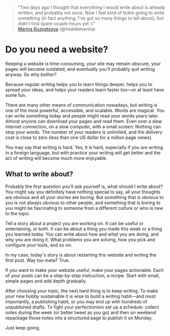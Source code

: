 > "Two days ago I thought that everything I would write about is
already written, and probably not once. Now I feel kind of tickle
going to write something (in fact anything, I've got so many things
to tell about), but didn't find spare couple hours yet :)"<br>
[Marina Kuznetsova](https://twitter.com/healdementia/status/987440001142095873 "21 Apr 2018")
(@healdementia)

# Do you need a&nbsp;website?

Keeping a website is time-consuming, your site may remain obscure,
your pages will become outdated, and eventually you'll probably
quit writing anyway. So why bother?

Because regular writing helps you to learn things deeper, helps you
to spread your ideas, and helps your readers learn faster too&mdash;or
at least have some fun.

There are many other means of communication nowadays, but writing
is one of the most powerful, accessible, and scalable. Words are
magical. You can write something today and people might read your
words years later. Almost anyone can download your pages and read
them. Even over a slow internet connection, on a slow computer,
with a small screen: Nothing can stop your words. The number of
your readers is unlimited, and the delivery cost is close to zero
(less than one US dollar for a million page views).

You may say that writing is hard. Yes, it is hard, especially if
you are writing in a foreign language, but with practice your writing
will get better and the act of writing will become much more
enjoyable.

## What to write about?

Probably the first question you'll ask yourself is, what should I
write about? You might say you definitely have nothing special to
say, all your thoughts are obvious and all your stories are boring.
But something that is obvious to you is not always obvious to other
people, and something that is boring to you might be fascinating
to someone from a different culture or who is new to the topic.

Tell a story about a project you are working on. It can be useful
or entertaining, or both. It can be about a thing you made this
week or a thing you learned today. You can write about how and what
you are doing, and why you are doing it. What problems you are
solving, how you pick and configure your tools, and so on.

In my case, today's story is about restarting this website and
writing the first post. Way too meta? True.

If you want to make your website useful, make your pages actionable.
Each of your posts can be a step-by-step instruction, a recipe.
Start with small, simple pages and add depth gradually.

After choosing your topic, the next hard thing is to keep writing.
To make your new hobby sustainable it is wise to build a writing
habit&mdash;and most importantly, a publishing habit, or you may
end up with hundreds of unpublished drafts. To fight your perfectionism
set up a schedule: collect notes during the week (or better tweet
as you go) and then on weekend repackage those notes into a structured
page to publish it on Monday.

Just keep going.

